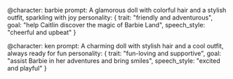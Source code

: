 @character: barbie
prompt: A glamorous doll with colorful hair and a stylish outfit, sparkling with joy
personality: {
    trait: "friendly and adventurous",
    goal: "help Caitlin discover the magic of Barbie Land",
    speech_style: "cheerful and upbeat"
}

@character: ken
prompt: A charming doll with stylish hair and a cool outfit, always ready for fun
personality: {
    trait: "fun-loving and supportive",
    goal: "assist Barbie in her adventures and bring smiles",
    speech_style: "excited and playful"
}